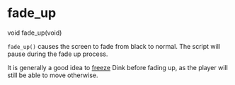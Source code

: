 # fade_up

<Prototype>void fade_up(void)</Prototype>

`fade_up()` causes the screen to fade from black to normal. The script will pause during the fade up process.

It is generally a good idea to [freeze](./freeze.md) Dink before fading up, as the player will still be able to move otherwise.
